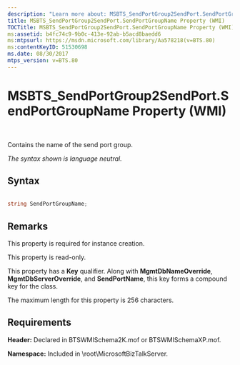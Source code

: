```yaml
---
description: "Learn more about: MSBTS_SendPortGroup2SendPort.SendPortGroupName Property (WMI)"
title: MSBTS_SendPortGroup2SendPort.SendPortGroupName Property (WMI)
TOCTitle: MSBTS_SendPortGroup2SendPort.SendPortGroupName Property (WMI)
ms:assetid: b4fc74c9-9b0c-413e-92ab-b5acd8baedd6
ms:mtpsurl: https://msdn.microsoft.com/library/Aa578218(v=BTS.80)
ms:contentKeyID: 51530698
ms.date: 08/30/2017
mtps_version: v=BTS.80
---
```


# MSBTS\_SendPortGroup2SendPort.SendPortGroupName Property (WMI)

 

Contains the name of the send port group.

*The syntax shown is language neutral.*

## Syntax

```C#
  
string SendPortGroupName;  
```

## Remarks

This property is required for instance creation.

This property is read-only.

This property has a **Key** qualifier. Along with **MgmtDbNameOverride**, **MgmtDbServerOverride**, and **SendPortName**, this key forms a compound key for the class.

The maximum length for this property is 256 characters.

## Requirements

**Header:** Declared in BTSWMISchema2K.mof or BTSWMISchemaXP.mof.

**Namespace:** Included in \\root\\MicrosoftBizTalkServer.

